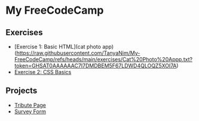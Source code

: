 # My FreeCodeCamp 

## Exercises
- [Exercise 1: Basic HTML](cat photo app)(https://raw.githubusercontent.com/TanyaNim/My-FreeCodeCamp/refs/heads/main/exercises/Cat%20Photo%20Appp.txt?token=GHSAT0AAAAAAC7I7DMDBEM5F67LDWD4QLOQZ5XOI7A)
- [Exercise 2: CSS Basics](exercises/exercise2.html)

## Projects
- [Tribute Page](projects/tribute-page/index.html)
- [Survey Form](projects/survey-form/index.html)
